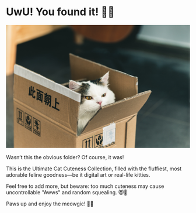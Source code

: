 # UwU! You found it! 🐾✨

![](./a_cat_in_a_box.jpg)


Wasn’t this the obvious folder? Of course, it was! 

This is the Ultimate Cat Cuteness Collection, filled with the fluffiest, most adorable feline goodness—be it digital art or real-life kitties.

Feel free to add more, but beware: too much cuteness may cause uncontrollable "Awws" and random squealing. 😻💖

Paws up and enjoy the meowgic! 🐾✨
